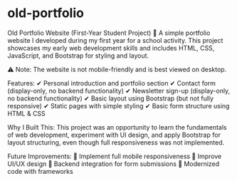 # old-portfolio
Old Portfolio Website (First-Year Student Project)
🚀 A simple portfolio website I developed during my first year for a school activity. This project showcases my early web development skills and includes HTML, CSS, JavaScript, and Bootstrap for styling and layout.

⚠ Note: The website is not mobile-friendly and is best viewed on desktop.

Features:
✔ Personal introduction and portfolio section
✔ Contact form (display-only, no backend functionality)
✔ Newsletter sign-up (display-only, no backend functionality)
✔ Basic layout using Bootstrap (but not fully responsive)
✔ Static pages with simple styling
✔ Basic form structure using HTML & CSS

Why I Built This:
This project was an opportunity to learn the fundamentals of web development, experiment with UI design, and apply Bootstrap for layout structuring, even though full responsiveness was not implemented.

Future Improvements:
🔹 Implement full mobile responsiveness
🔹 Improve UI/UX design
🔹 Backend integration for form submissions
🔹 Modernized code with frameworks
